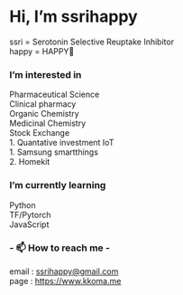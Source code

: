 # Hi, I’m ssrihappy
  ssri = Serotonin Selective Reuptake Inhibitor  
  happy = HAPPY🌱

### I’m interested in  
  Pharmaceutical Science  
  Clinical pharmacy  
  Organic Chemistry  
  Medicinal Chemistry  
  Stock Exchange  
    1. Quantative investment
  IoT  
    1. Samsung smartthings  
    2. Homekit  
    

### I’m currently learning  
  Python  
  TF/Pytorch  
  JavaScript  
  
  
### - 📫 How to reach me -

email : ssrihappy@gmail.com  
page : https://www.kkoma.me

